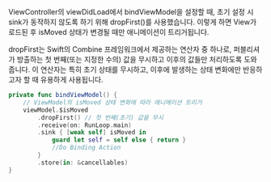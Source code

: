 
ViewController의 viewDidLoad에서 bindViewModel을 설정할 때, 초기 설정 시 sink가 동작하지 않도록 하기 위해 dropFirst()를 사용했습니다.
이렇게 하면 View가 로드된 후 isMoved 상태가 변경될 때만 애니메이션이 트리거됩니다.

dropFirst는 Swift의 Combine 프레임워크에서 제공하는 연산자 중 하나로, 퍼블리셔가 방출하는 첫 번째(또는 지정한 수의) 값을 무시하고 이후의 값들만 처리하도록 도와줍니다. 이 연산자는 특히 초기 상태를 무시하고, 이후에 발생하는 상태 변화에만 반응하고자 할 때 유용하게 사용됩니다.

```swift
private func bindViewModel() {
    // ViewModel의 isMoved 상태 변화에 따라 애니메이션 트리거
    viewModel.$isMoved
        .dropFirst() // 첫 번째(초기) 값을 무시
        .receive(on: RunLoop.main)
        .sink { [weak self] isMoved in
            guard let self = self else { return }
            //Do Binding Action
        }
        .store(in: &cancellables)
}
```

